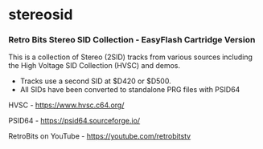 # stereosid
### Retro Bits Stereo SID Collection - EasyFlash Cartridge Version

This is a collection of Stereo (2SID) tracks from various sources including the High Voltage SID Collection (HVSC) and demos.
- Tracks use a second SID at $D420 or $D500.
- All SIDs have been converted to standalone PRG files with PSID64

HVSC - https://www.hvsc.c64.org/

PSID64 - https://psid64.sourceforge.io/

RetroBits on YouTube - https://youtube.com/retrobitstv
